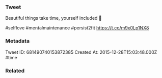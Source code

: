 ### Tweet
Beautiful things take time, yourself included 🙏

#selflove #mentalmaintenance #persist2fit https://t.co/m9x0Lp1NX8

### Metadata
Tweet ID: 681490740153872385
Created At: 2015-12-28T15:03:48.000Z
#time 

### Related

